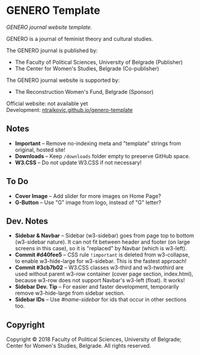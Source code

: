 # GENERO Template

_GENERO journal website template._

GENERO is a journal of feminist theory and cultural studies.

The GENERO journal is published by:

* The Faculty of Political Sciences, University of Belgrade (Publisher)
* The Center for Women's Studies, Belgrade (Co-publisher)

The GENERO journal website is supported by:
* The Reconstruction Women's Fund, Belgrade (Sponsor)

Official website: not available yet\
Development: [ntrajkovic.github.io/genero-template](https://ntrajkovic.github.io/genero-template)

## Notes

* **Important** &ndash; Remove no-indexing meta and "template" strings from original, hosted site!
* **Downloads** &ndash; Keep `/downloads` folder empty to preserve GitHub space.
* **W3.CSS** &ndash; Do not update W3.CSS if not necessary!

## To Do

* **Cover Image** &ndash; Add slider for more images on Home Page?
* **G-Button** &ndash; Use "G" image from logo, instead of "G" letter?

## Dev. Notes

* **Sidebar & Navbar** &ndash; Sidebar (w3-sidebar) goes from page top to bottom (w3-sidebar nature). It can not fit between header and footer (on large screens in this case), so it is "replaced" by Navbar (which is w3-left).
* **Commit #d40fee5** &ndash; CSS rule `!important` is deleted from w3-collapse, to enable w3-hide-large for w3-sidebar. This is the fastest approach!
* **Commit #3cb7b02** &ndash; W3.CSS classes w3-third and w3-twothird are used without parent w3-row container (cover page section, index.html), because w3-row does not support Navbar's w3-left (float). It works!
* **Sidebar Dev. Tip** &ndash; For easier and faster development, temporarily remove w3-hide-large from sidebar section.
* **Sidebar IDs** &ndash; Use _#name-sidebar_ for ids that occur in other sections too.

## Copyright

Copyright &copy; 2018 Faculty of Political Sciences, University of Belgrade; Center for Women's Studies, Belgrade. All rights reserved.
